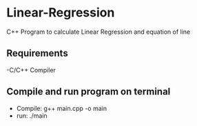 # Linear-Regression
C++ Program to calculate Linear Regression and equation of line

## Requirements
-C/C++ Compiler

## Compile and run program on terminal
* Compile: g++ main.cpp -o main
* run: ./main
